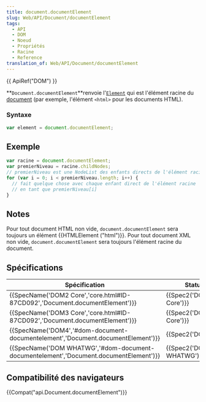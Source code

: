 ```yaml
---
title: document.documentElement
slug: Web/API/Document/documentElement
tags:
  - API
  - DOM
  - Noeud
  - Propriétés
  - Racine
  - Reference
translation_of: Web/API/Document/documentElement
---
```

{{ ApiRef("DOM") }}

**`Document.documentElement`**renvoie l'[`Element`](/fr/docs/Web/API/element) qui est l'élément racine du [document](/fr/docs/Web/API/document) (par exemple, l'élément `<html>` pour les documents HTML).

### Syntaxe

```js
var element = document.documentElement;
```

## Exemple

```js
var racine = document.documentElement;
var premierNiveau = racine.childNodes;
// premierNiveau est une NodeList des enfants directs de l'élément racine
for (var i = 0; i < premierNiveau.length; i++) {
  // fait quelque chose avec chaque enfant direct de l'élément racine
  // en tant que premierNiveau[i]
}
```

## Notes

Pour tout document HTML non vide, `document.documentElement` sera toujours un élément {{HTMLElement ("html")}}. Pour tout document XML non vide, `document.documentElement` sera toujours l'élément racine du document.

## Spécifications

| Spécification                                                                                                    | Statut                           | Commentaire |
| ---------------------------------------------------------------------------------------------------------------- | -------------------------------- | ----------- |
| {{SpecName('DOM2 Core','core.html#ID-87CD092','Document.documentElement')}}             | {{Spec2('DOM2 Core')}}     |             |
| {{SpecName('DOM3 Core','core.html#ID-87CD092','Document.documentElement')}}             | {{Spec2('DOM3 Core')}}     |             |
| {{SpecName('DOM4','#dom-document-documentelement','Document.documentElement')}}         | {{Spec2('DOM4')}}         |             |
| {{SpecName('DOM WHATWG','#dom-document-documentelement','Document.documentElement')}} | {{Spec2('DOM WHATWG')}} |             |

## Compatibilité des navigateurs

{{Compat("api.Document.documentElement")}}
